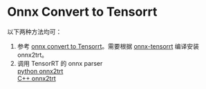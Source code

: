 # Onnx Convert to Tensorrt

以下两种方法均可：  
1. 参考 [onnx convert to Tensorrt](https://github.com/LittleReal/Deeplearning-Note/tree/master/convert2tensorrt/onnx2tensorrt)。需要根据 [onnx-tensorrt](https://github.com/onnx/onnx-tensorrt) 编译安装 onnx2trt。  
2. 调用 TensorRT 的 onnx parser  
[python onnx2trt](./onnx2trt.py)  
[C++ onnx2trt](https://github.com/onnx/onnx-tensorrt/blob/84b5be1d6fc03564f2c0dba85a2ee75bad242c2e/main.cpp)
